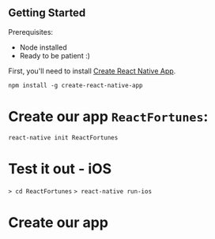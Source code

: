 ## Getting Started

Prerequisites:

* Node installed
* Ready to be patient :) 

First, you'll need to install [Create React Native App](https://github.com/react-community/create-react-native-app).

`npm install -g create-react-native-app`


# Create our app `ReactFortunes`:

`react-native init ReactFortunes` 

# Test it out - iOS

`> cd ReactFortunes`
`> react-native run-ios`

# Create our app 
